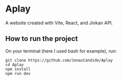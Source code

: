# Aplay
 A website created with Vite, React, and Jinkan API.
## How to run the project 
On your terminal (here I used bash for example), run:
```
git clone https://github.com/JonasCandido/Aplay
cd Aplay
npm install
npm run dev

